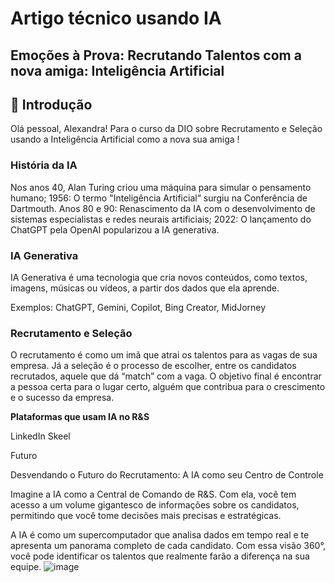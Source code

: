 # Artigo técnico usando IA

## Emoções à Prova: Recrutando Talentos com a nova amiga: Inteligência Artificial

## 🚀 Introdução

Olá pessoal, Alexandra! Para o curso da DIO sobre Recrutamento e Seleção usando a Inteligência Artificial como a nova sua amiga !

### História da IA
Nos anos 40, Alan Turing criou uma máquina para simular o pensamento humano;
1956: O termo "Inteligência Artificial“ surgiu na Conferência de Dartmouth.
Anos 80 e 90: Renascimento da IA com o desenvolvimento de sistemas especialistas e redes neurais artificiais;
2022: O lançamento do ChatGPT pela OpenAI popularizou a IA generativa.

### IA Generativa
IA Generativa é uma tecnologia que cria novos conteúdos, como textos, imagens, músicas ou vídeos, a partir dos dados que ela aprende.

Exemplos: ChatGPT, Gemini, Copilot, Bing Creator, MidJorney

### Recrutamento e Seleção

O recrutamento é como um imã que atrai os talentos para as vagas de sua empresa. 
Já a seleção é o processo de escolher, entre os candidatos recrutados, aquele que dá “match” com a vaga. 
O objetivo final é encontrar a pessoa certa para o lugar certo, alguém que contribua para o crescimento e o sucesso da empresa.

**Plataformas que usam IA no R&S**

LinkedIn
Skeel

Futuro

Desvendando o Futuro do Recrutamento: A IA como seu Centro de Controle

Imagine a IA como a Central de Comando de R&S. Com ela, você tem acesso a um volume gigantesco de informações sobre os candidatos, permitindo que você tome decisões mais precisas e estratégicas. 

A IA é como um supercomputador que analisa dados em tempo real e te apresenta um panorama completo de cada candidato. Com essa visão 360°, você pode identificar os talentos que realmente farão a diferença na sua equipe.
![image](https://github.com/user-attachments/assets/678dc0de-9c33-47cf-9605-c6c2ec69d824)





